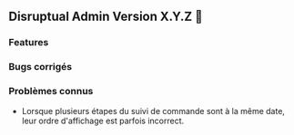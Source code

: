 ## Disruptual Admin Version X.Y.Z 🚀

### Features

### Bugs corrigés

### Problèmes connus

- Lorsque plusieurs étapes du suivi de commande sont à la même date, leur ordre d'affichage est parfois incorrect.
